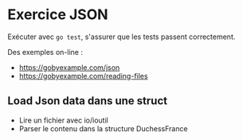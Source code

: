 # Exercice JSON

Exécuter avec `go test`, s'assurer que les tests passent correctement.
 
Des exemples on-line :
 
* https://gobyexample.com/json
* https://gobyexample.com/reading-files


## Load Json data dans une struct

* Lire un fichier avec io/ioutil
* Parser le contenu dans la structure DuchessFrance